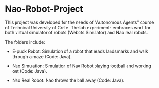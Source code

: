 # Nao-Robot-Project


This project was developed for the needs of "Autonomous Agents" course of Technical University of Crete.
The lab experiments embraces work for both virtual simulator of robots (Webots Simulator) and Nao real robots.

The folders include:

- E-puck Robot: Simulation of a robot that reads landsmarks and walk through a maze (Code: Java).

- Nao Simulation: Simulation of Nao Robot playing football and working out (Code: Java).

- Nao Real Robot: Νao throws the ball away (Code: Java).
